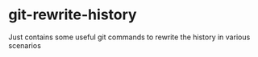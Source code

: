 # git-rewrite-history
Just contains some useful git commands to rewrite the history in various scenarios

